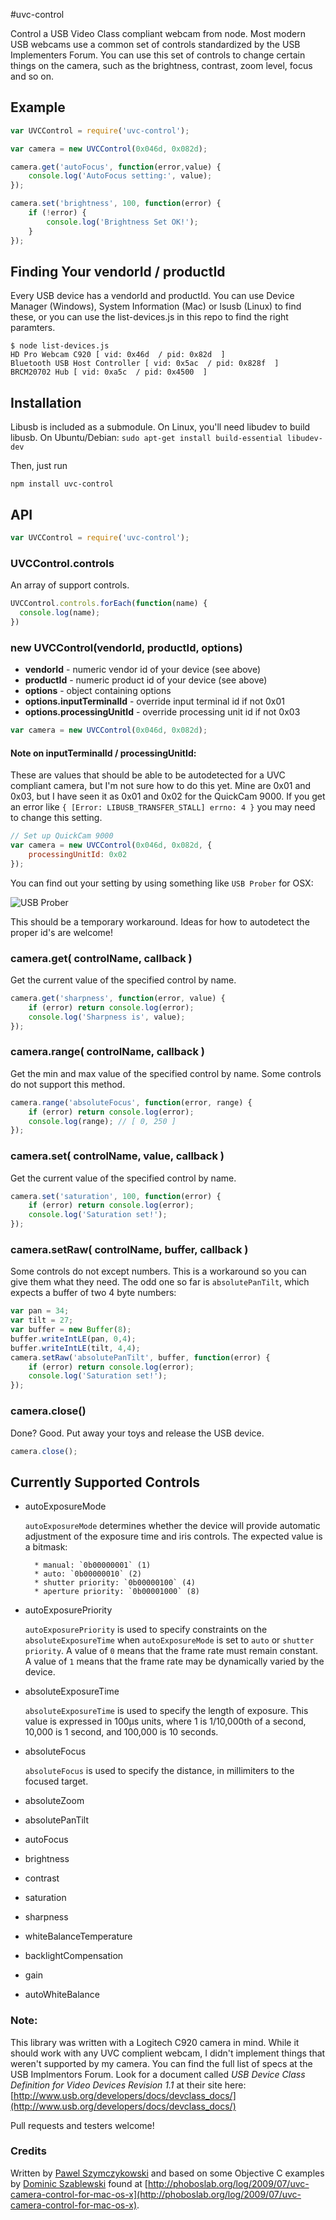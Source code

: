 #uvc-control

Control a USB Video Class compliant webcam from node. Most modern USB webcams use a common set of controls standardized by the USB Implementers Forum. You can use this set of controls to change certain things on the camera, such as the brightness, contrast, zoom level, focus and so on.

## Example

```javascript
var UVCControl = require('uvc-control');

var camera = new UVCControl(0x046d, 0x082d);

camera.get('autoFocus', function(error,value) {
	console.log('AutoFocus setting:', value);
});

camera.set('brightness', 100, function(error) {
	if (!error) {
		console.log('Brightness Set OK!');
	}
});

```

## Finding Your vendorId / productId

Every USB device has a vendorId and productId. You can use Device Manager (Windows), System Information (Mac) or lsusb (Linux) to find these, or you can use the list-devices.js in this repo to find the right paramters.

```
$ node list-devices.js
HD Pro Webcam C920 [ vid: 0x46d  / pid: 0x82d  ]
Bluetooth USB Host Controller [ vid: 0x5ac  / pid: 0x828f  ]
BRCM20702 Hub [ vid: 0xa5c  / pid: 0x4500  ]
```

## Installation

Libusb is included as a submodule. On Linux, you'll need libudev to build libusb. On Ubuntu/Debian: `sudo apt-get install build-essential libudev-dev`

Then, just run

```
npm install uvc-control
```


## API

```javascript
var UVCControl = require('uvc-control');
```

### UVCControl.controls

An array of support controls.

```javascript
UVCControl.controls.forEach(function(name) {
  console.log(name);
})
```

### new UVCControl(vendorId, productId, options)

* **vendorId** - numeric vendor id of your device (see above)
* **productId** - numeric product id of your device (see above)
* **options** - object containing options
* **options.inputTerminalId** - override input terminal id if not 0x01
* **options.processingUnitId** - override processing unit id if not 0x03

```javaScript
var camera = new UVCControl(0x046d, 0x082d);
```

#### Note on inputTerminalId / processingUnitId:

These are values that should be able to be autodetected for a UVC compliant camera, but I'm not sure how to do this yet. Mine are 0x01 and 0x03, but I have seen it as 0x01 and 0x02 for the QuickCam 9000. If you get an error like `{ [Error: LIBUSB_TRANSFER_STALL] errno: 4 }` you may need to change this setting.

```javascript
// Set up QuickCam 9000
var camera = new UVCControl(0x046d, 0x082d, {
	processingUnitId: 0x02
});
```

You can find out your setting by using something like `USB Prober` for OSX:

![USB Prober](img/usbprobe.png)

This should be a temporary workaround. Ideas for how to autodetect the proper id's are welcome!

### camera.get( controlName, callback )

Get the current value of the specified control by name.

```javascript
camera.get('sharpness', function(error, value) {
	if (error) return console.log(error);
	console.log('Sharpness is', value);
});
```

### camera.range( controlName, callback )

Get the min and max value of the specified control by name. Some controls do not support this method.

```javascript
camera.range('absoluteFocus', function(error, range) {
	if (error) return console.log(error);
	console.log(range); // [ 0, 250 ]
});
```

### camera.set( controlName, value, callback )

Get the current value of the specified control by name.

```javascript
camera.set('saturation', 100, function(error) {
	if (error) return console.log(error);
	console.log('Saturation set!');
});
```

### camera.setRaw( controlName, buffer, callback )

Some controls do not except numbers. This is a workaround so you can give them what they need. The odd one so far is `absolutePanTilt`, which expects a buffer of two 4 byte numbers:


```javascript
var pan = 34;
var tilt = 27;
var buffer = new Buffer(8);
buffer.writeIntLE(pan, 0,4);
buffer.writeIntLE(tilt, 4,4);
camera.setRaw('absolutePanTilt', buffer, function(error) {
	if (error) return console.log(error);
	console.log('Saturation set!');
});
```

### camera.close()

Done? Good. Put away your toys and release the USB device.

```javascript
camera.close();
```

## Currently Supported Controls

* autoExposureMode

    `autoExposureMode` determines whether the device will provide automatic adjustment of the exposure time and iris controls. The expected value is a bitmask:

        * manual: `0b00000001` (1)
        * auto: `0b00000010` (2)
        * shutter priority: `0b00000100` (4)
        * aperture priority: `0b00001000` (8)

* autoExposurePriority
 
    `autoExposurePriority` is used to specify constraints on the `absoluteExposureTime` when `autoExposureMode` is set to `auto` or `shutter priority`. A value of `0` means that the frame rate must remain constant. A value of `1` means that the frame rate may be dynamically varied by the device.

* absoluteExposureTime

    `absoluteExposureTime` is used to specify the length of exposure. This value is expressed in 100µs units, where 1 is 1/10,000th of a second, 10,000 is 1 second, and 100,000 is 10 seconds. 

* absoluteFocus

    `absoluteFocus` is used to specify the distance, in millimiters to the focused target.

* absoluteZoom
* absolutePanTilt
* autoFocus
* brightness
* contrast
* saturation
* sharpness
* whiteBalanceTemperature
* backlightCompensation
* gain
* autoWhiteBalance

### Note:

This library was written with a Logitech C920 camera in mind. While it should work with any UVC complient webcam, I didn't implement things that weren't supported by my camera. You can find the full list of specs at the USB Implmentors Forum. Look for a document called *USB Device Class Definition for Video Devices Revision 1.1* at their site here: [http://www.usb.org/developers/docs/devclass_docs/](http://www.usb.org/developers/docs/devclass_docs/)

Pull requests and testers welcome!

### Credits

Written by [Pawel Szymczykowski](http://twitter.com/makenai) and based on some Objective C examples by [Dominic Szablewski](https://twitter.com/phoboslab) found at [http://phoboslab.org/log/2009/07/uvc-camera-control-for-mac-os-x](http://phoboslab.org/log/2009/07/uvc-camera-control-for-mac-os-x).
